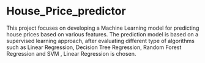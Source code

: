 # House_Price_predictor
This project focuses on developing a Machine Learning model for predicting house prices based on various features. The prediction model is based on a supervised learning approach, after evaluating different type of algorithms such as Linear Regression, Decision Tree Regression, Random Forest Regression and SVM , Linear Regression is chosen. 
